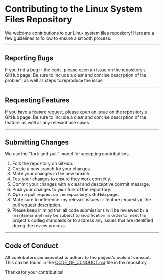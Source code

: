 # Contributing to the Linux System Files Repository

We welcome contributions to our Linux system files repository! Here are a few guidelines to follow to ensure a smooth process:

---

## Reporting Bugs

If you find a bug in the code, please open an issue on the repository's GitHub page. Be sure to include a clear and concise description of the problem, as well as steps to reproduce the issue.

---

## Requesting Features

If you have a feature request, please open an issue on the repository's GitHub page. Be sure to include a clear and concise description of the feature, as well as any relevant use cases.

---

## Submitting Changes

We use the "fork-and-pull" model for accepting contributions.

1. Fork the repository on GitHub.
2. Create a new branch for your changes.
3. Make your changes in the new branch.
4. Test your changes to ensure they work correctly.
5. Commit your changes with a clear and descriptive commit message.
6. Push your changes to your fork of the repository.
7. Open a pull request on the repository's GitHub page.
8. Make sure to reference any relevant issues or feature requests in the pull request description.
9. Please keep in mind that all code submissions will be reviewed by a maintainer and may be subject to modification in order to meet the project's coding standards or to address any issues that are identified during the review process.

---

## Code of Conduct

All contributors are expected to adhere to the project's code of conduct. This can be found in the [CODE_OF_CONDUCT.md](https://github.com/rcallaby/linux-system-files/blob/main/CODE_OF_CONDUCT.md) file in the repository.

Thanks for your contribution!
